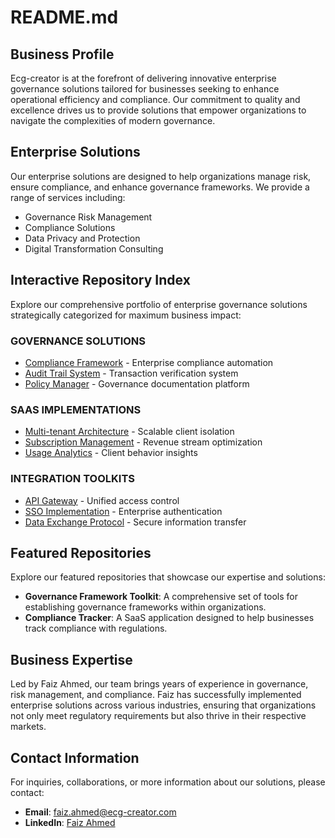 # README.md

## Business Profile
Ecg-creator is at the forefront of delivering innovative enterprise governance solutions tailored for businesses seeking to enhance operational efficiency and compliance. Our commitment to quality and excellence drives us to provide solutions that empower organizations to navigate the complexities of modern governance.

## Enterprise Solutions
Our enterprise solutions are designed to help organizations manage risk, ensure compliance, and enhance governance frameworks. We provide a range of services including:
- Governance Risk Management
- Compliance Solutions
- Data Privacy and Protection
- Digital Transformation Consulting

## Interactive Repository Index
Explore our comprehensive portfolio of enterprise governance solutions strategically categorized for maximum business impact:

### GOVERNANCE SOLUTIONS
- [Compliance Framework](https://github.com/Ecg-creator/compliance-framework) - Enterprise compliance automation
- [Audit Trail System](https://github.com/Ecg-creator/audit-trail) - Transaction verification system
- [Policy Manager](https://github.com/Ecg-creator/policy-manager) - Governance documentation platform

### SAAS IMPLEMENTATIONS
- [Multi-tenant Architecture](https://github.com/Ecg-creator/multi-tenant) - Scalable client isolation
- [Subscription Management](https://github.com/Ecg-creator/subscription) - Revenue stream optimization
- [Usage Analytics](https://github.com/Ecg-creator/analytics) - Client behavior insights

### INTEGRATION TOOLKITS
- [API Gateway](https://github.com/Ecg-creator/api-gateway) - Unified access control
- [SSO Implementation](https://github.com/Ecg-creator/sso) - Enterprise authentication
- [Data Exchange Protocol](https://github.com/Ecg-creator/data-exchange) - Secure information transfer

## Featured Repositories
Explore our featured repositories that showcase our expertise and solutions:
- **Governance Framework Toolkit**: A comprehensive set of tools for establishing governance frameworks within organizations.
- **Compliance Tracker**: A SaaS application designed to help businesses track compliance with regulations.

## Business Expertise
Led by Faiz Ahmed, our team brings years of experience in governance, risk management, and compliance. Faiz has successfully implemented enterprise solutions across various industries, ensuring that organizations not only meet regulatory requirements but also thrive in their respective markets.

## Contact Information
For inquiries, collaborations, or more information about our solutions, please contact:
- **Email**: faiz.ahmed@ecg-creator.com
- **LinkedIn**: [Faiz Ahmed](https://www.linkedin.com/in/faizahmed)